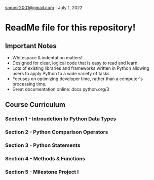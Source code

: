 smunir2001@gmail.com | July 1, 2022
# ReadMe file for this repository!
## Important Notes
* Whitespace & indentation matters!
* Designed for clear, logical code that is easy to read and learn.
* Lots of existing libraries and frameworks written in Python allowing users to apply Python to a wide variety of tasks.
* Focuses on optimizing developer time, rather than a computer's processing time.
* Great documentation online: docs.python.org/3
## Course Curriculum
### Section 1 - Introudction to Python Data Types
### Section 2 - Python Comparison Operators
### Section 3 - Python Statements
### Section 4 - Methods & Functions
### Section 5 - Milestone Project I